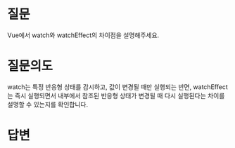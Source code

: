 # 질문
Vue에서 watch와 watchEffect의 차이점을 설명해주세요.

# 질문의도
watch는 특정 반응형 상태를 감시하고, 값이 변경될 때만 실행되는 반면, watchEffect는 즉시 실행되면서 내부에서 참조된 반응형 상태가 변경될 때 다시 실행된다는 차이를 설명할 수 있는지를 확인합니다.

# 답변